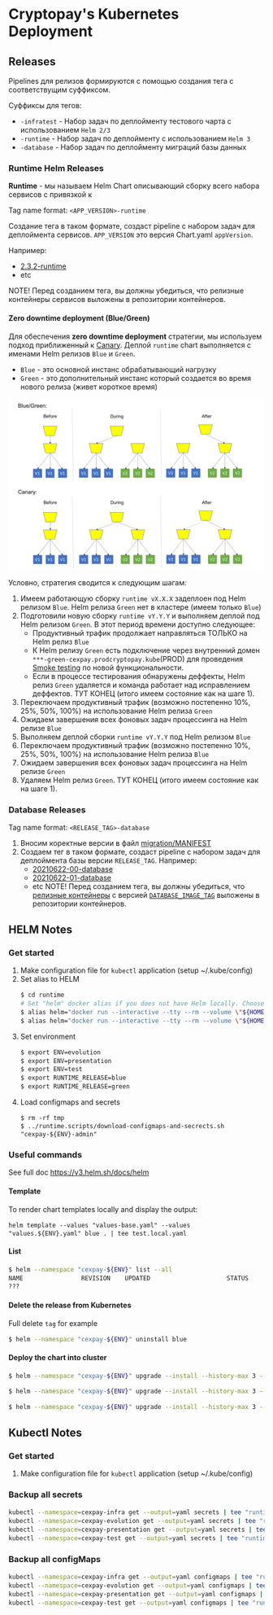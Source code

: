 # Cryptopay's Kubernetes Deployment

## Releases

Pipelines для релизов формируются с помощью создания тега с соответствущим суффиксом.

Суффиксы для тегов:

* `-infratest` - Набор задач по деплойменту тестового чарта с использованием `Helm 2/3`
* `-runtime` - Набор задач по деплойменту с использованием `Helm 3`
* `-database` -  Набор задач по деплойменту миграций базы данных

### Runtime Helm Releases

**Runtime** - мы называем Helm Chart описывающий сборку всего набора сервисов с привязкой к 

Tag name format: `<APP_VERSION>-runtime`

Создание тега в таком формате, создаст pipeline с набором задач для деплоймента сервисов. `APP_VERSION` это версия Chart.yaml `appVersion`.

Например:
* [2.3.2-runtime](https://gitlab.wnb:28443/cexpay/devops/kubernetes-deployment/-/tags/2.3.2-runtime)
* etc

NOTE! Перед созданием тега, вы должны убедиться, что релизные контейнеры сервисов выложены в репозитории контейнеров.

#### Zero downtime deployment (Blue/Green)

Для обеспечения **zero downtime deployment** стратегии, мы используем подход приближенный к [Canary](https://martinfowler.com/bliki/CanaryRelease.html). Деплой `runtime` chart выполняется с именами Helm релизов `Blue` и `Green`.

* `Blue` - это основной инстанс обрабатывающий нагрузку
* `Green` - это дополнительный инстанс который создается во время нового релиза (живет короткое время)

![zero-downtime-deployment-strategy.png](./README.files/zero-downtime-deployment-strategy.png)

Условно, стратегия сводится к следующим шагам:

1. Имеем работающую сборку `runtime vX.X.X` задеплоен под Helm релизом `Blue`. Helm релиза `Green` нет в кластере (имеем только `Blue`)
1. Подготовили новую сборку `runtime vY.Y.Y` и выполняем деплой под Helm релизом `Green`. В этот период времени доступно следующее:
	* Продуктивный трафик продолжает направляться ТОЛЬКО на Helm релиз `Blue`
	* К Helm релизу `Green` есть подключение через внутренний домен `***-green-cexpay.prodcryptopay.kube`(PROD) для проведения [Smoke testing](https://en.wikipedia.org/wiki/Smoke_testing_(software)) по новой функциональности.
	* Если в процессе тестирования обнаружены деффекты, Helm релиз `Green` удаляется и команда работает над исправлением деффектов. ТУТ КОНЕЦ (итого имеем состояние как на шаге 1).
1. Переключаем продуктивный трафик (возможно постепенно 10%, 25%, 50%, 100%) на использование Helm релиза `Green`
1. Ожидаем завершения всех фоновых задач процессинга на Helm релизе `Blue`
1. Выполняем деплой сборки `runtime vY.Y.Y` под Helm релизом `Blue`
1. Переключаем продуктивный трафик (возможно постепенно 10%, 25%, 50%, 100%) на использование Helm релиза `Blue`
1. Ожидаем завершения всех фоновых задач процессинга на Helm релизе `Green`
1. Удаляем Helm релиз `Green`. ТУТ КОНЕЦ (итого имеем состояние как на шаге 1).


### Database Releases

Tag name format: `<RELEASE_TAG>-database`

1. Вносим коректные версии в файл [migration/MANIFEST](./migration/MANIFEST)
1. Создаем тег в таком формате, создаст pipeline с набором задач для деплоймента базы версии `RELEASE_TAG`.
	Например:
	* [20210622-00-database](https://gitlab.wnb:28443/cexpay/devops/kubernetes-deployment/-/tags/20210622-00-database)
	* [20210622-01-database](https://gitlab.wnb:28443/cexpay/devops/kubernetes-deployment/-/tags/20210622-01-database)
	* etc
	NOTE! Перед созданием тега, вы должны убедиться, что [релизные контейнеры](https://gitlab.wnb:28443/cexpay/database/pipelines) с версией [`DATABASE_IMAGE_TAG`](https://gitlab.wnb:28443/cexpay/database/-/tags) выложены в репозитории контейнеров.

## HELM Notes

### Get started
1. Make configuration file for `kubectl` application (setup ~/.kube/config)
1. Set alias to HELM
	```bash
	$ cd runtime
	# Set "helm" docker alias if you does not have Helm locally. Choose one of following:
	$ alias helm="docker run --interactive --tty --rm --volume \"${HOME}/.kube/config:/root/.kube/config\" --volume \"$(pwd):/apps\" --entrypoint /usr/bin/helm docker-cexpay.infra.kube/cexiolabs/docker/helm3/snapshot:master.dcb37861"
	$ alias helm="docker run --interactive --tty --rm --volume \"${HOME}/.kube/config:/root/.kube/config\" --volume \"$(pwd):/apps\" alpine/helm:3.2.0"
	```
1. Set environment
	```bash
	$ export ENV=evolution
	$ export ENV=presentation
	$ export ENV=test
	$ export RUNTIME_RELEASE=blue
	$ export RUNTIME_RELEASE=green
	```
1. Load configmaps and secrets
	```shell
	$ rm -rf tmp
	$ ../runtime.scripts/download-configmaps-and-secrects.sh "cexpay-${ENV}-admin"
	```

### Useful commands
See full doc https://v3.helm.sh/docs/helm

#### Template

To render chart templates locally and display the output:

```shell
helm template --values "values-base.yaml" --values "values.${ENV}.yaml" blue . | tee test.local.yaml
```

#### List
```bash
$ helm --namespace "cexpay-${ENV}" list --all
NAME             	REVISION	UPDATED                 	STATUS  	CHART                  	APP VERSION	NAMESPACE
???
```

#### Delete the release from Kubernetes
Full delete `tag` for example
```bash
$ helm --namespace "cexpay-${ENV}" uninstall blue
```

#### Deploy the chart into cluster
```bash
$ helm --namespace "cexpay-${ENV}" upgrade --install --history-max 3 --values "values-base.yaml" --values "values.${ENV}.yaml" blue .
```

```bash
$ helm --namespace "cexpay-${ENV}" upgrade --install --history-max 3 --values "values-base.yaml" --values "values.${ENV}.yaml" --set "application.processing.serviceImage=docker-cexpay.infra.kube/cexpay/cpservice/snapshot" --set "application.processing.tag=2-1-38-hotfix" blue .
```

```bash
$ helm --namespace "cexpay-${ENV}" upgrade --install --history-max 3 --values "values-base.yaml" --values "values.${ENV}.yaml" --set "application.processing.tag=master" --set "application.api.tag=master" blue .
```


## Kubectl Notes

### Get started
1. Make configuration file for `kubectl` application (setup ~/.kube/config)

### Backup all secrets

```bash
kubectl --namespace=cexpay-infra get --output=yaml secrets | tee "runtime.secrets/backup$(date '+%Y%m%d%H%M%S')-cexpay-infra-secrets.yaml"
kubectl --namespace=cexpay-evolution get --output=yaml secrets | tee "runtime.secrets/backup$(date '+%Y%m%d%H%M%S')-cexpay-evolution-secrets.yaml"
kubectl --namespace=cexpay-presentation get --output=yaml secrets | tee "runtime.secrets/backup$(date '+%Y%m%d%H%M%S')-cexpay-presentation-secrets.yaml"
kubectl --namespace=cexpay-test get --output=yaml secrets | tee "runtime.secrets/backup$(date '+%Y%m%d%H%M%S')-cexpay-test-secrets.yaml"
```

### Backup all configMaps

```bash
kubectl --namespace=cexpay-infra get --output=yaml configmaps | tee "runtime.configmaps/backup$(date '+%Y%m%d%H%M%S')-cexpay-infra-configmaps.yaml"
kubectl --namespace=cexpay-evolution get --output=yaml configmaps | tee "runtime.configmaps/backup$(date '+%Y%m%d%H%M%S')-cexpay-evolution-configmaps.yaml"
kubectl --namespace=cexpay-presentation get --output=yaml configmaps | tee "runtime.configmaps/backup$(date '+%Y%m%d%H%M%S')-cexpay-presentation-configmaps.yaml"
kubectl --namespace=cexpay-test get --output=yaml configmaps | tee "runtime.configmaps/backup$(date '+%Y%m%d%H%M%S')-cexpay-test-configmaps.yaml"
```
